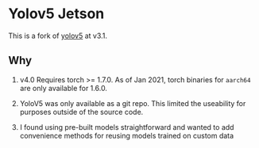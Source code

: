 # Yolov5 Jetson

This is a fork of [yolov5](https://github.com/ultralytics/yolov5) at v3.1.

## Why

1. v4.0 Requires torch >= 1.7.0. As of Jan 2021, torch binaries for `aarch64` are only available for 1.6.0.

2. YoloV5 was only available as a git repo. This limited the useability for purposes outside of the source code.

3. I found using pre-built models straightforward and wanted to add convenience methods for reusing models trained on custom data

